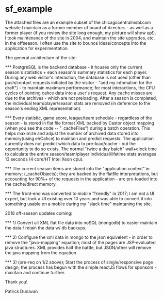 # sf_example


The attached files are an example subset of the chicagocentralmsbl.com website I maintain as a former member of board of directors - as well as a former player (if you review the site long enough, my picture will show up!).  I took maintenance of the site in 2004, and maintain the site upgrades, etc. in the offseason.  I often use the site to bounce ideas/concepts into the application for experimentation.


The general architecture of the site: 

*** PostgreSQL is the backend database - it houses only the current season's statistics + each season's summary statistics for each  player. During any web visitor's interaction, the database is not used (other than push/contact requests initiated by the visitor - "add my infomation for the draft") - to maintain maximum performance; for most interactions, the CPU cycles of pointing cahce data into a user's request.  Any cache misses are due to the archives - which are not preloading.  After a season is completed, the individual team/player/season stats are removed (in deference to the season's ending XML representation).

*** Every statistic, game score, league/team schedule - regardless of the season - is stored in flat file format XML backed by Castor object mapping (when you see the code -- "_cacheFiles") during a batch operation.  This helps maximize and adjust the number of archived data stored into memory(using ehCahce) to maintain and predict requests.  The application currently does not predict which data to pre-load/cache - but the opportunity to do so exists.  The normal "twice a day batch" wall+clock time to calculate the entire season/team/player individual/lifetime stats averages 13 seconds (4 core/HT Intel Xeon cpu).

*** The current season items are stored into the "application context" in memory; (_cacheObjects);  they are backed by the flatfile interpretations, but accounting for 90%+ of the requests in the application - are pre-loaded into the cache/direct memory. 

*** The front-end was converted to mobile "friendly" in 2017; I am not a UI expert, but took a UI existing over 10 years and was able to convert it into something usable on a mobile during my "slack time" maintaning the site.


2018 off-season updates coming: 

*** 1) Convert all XML flat file data into noSQL (mongodb) to easier maintain the data / retain the data w/ db backups.

*** 2) Configure the xml data in mongo to the json equivelent - in order to remove the "java-mapping" equation; most of the pages are JSP-evaluated java structures.  XML provides half the battle, but JSON/other will remove the java mapping from the equation.

*** 3) (pre-req on 1/2 above); Start the process of single/responsive page design; the process has begun with the simple reactJS flows for sponsors - maintain and continue further.


Thank you! 

Patrick Dunavan










